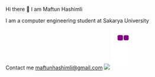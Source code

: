 Hi there 👋
I am Maftun Hashimli

I am a computer engineering student at Sakarya University

Contact me
maftunhashimli@gmail.com
<img height="180em" src="https://github-readme-stats.vercel.app/api?username=Gapur&show_icons=true&hide_border=true&&count_private=true&include_all_commits=true" />
![snake gif](https://github.com/MeftunH/MeftunH/blob/output/github-contribution-grid-snake.gif)

